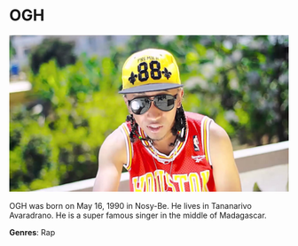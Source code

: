 # OGH

![OGH](ogh.jpg)

OGH was born on May 16, 1990 in Nosy-Be. He lives in Tananarivo Avaradrano. He is a super famous singer in the middle of Madagascar.

**Genres**: Rap
